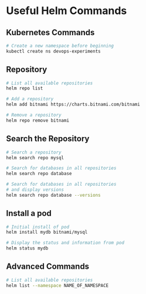 # Useful Helm Commands


## Kubernetes Commands
``` sh
# Create a new namespace before beginning
kubectl create ns devops-experiments
```

## Repository
``` sh
# List all available repositories
helm repo list
```

``` sh
# Add a repository
helm add bitnami https://charts.bitnami.com/bitnami
```

``` sh
# Remove a repository
helm repo remove bitnami
```

## Search the Repository
``` sh
# Search a repository
helm search repo mysql
```

``` sh
# Search for databases in all repositories
helm search repo database
```

``` sh
# Search for databases in all repositories
# and display versions
helm search repo database --versions
```

## Install a pod

``` sh
# Initial install of pod
helm install mydb bitnami/mysql
```
``` sh
# Display the status and information from pod
helm status mydb
```

## Advanced Commands
``` sh
# List all available repositories
helm list --namespace NAME_OF_NAMESPACE
```


``` sh

```


``` sh

```



